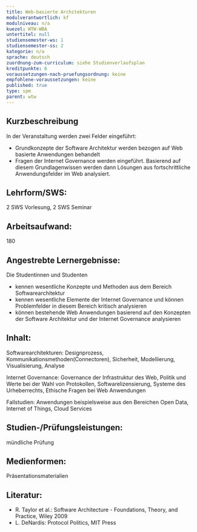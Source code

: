 ```yaml
---
title: Web-basierte Architekturen 
modulverantwortlich: kf
modulniveau: n/a
kuezel: WTW-WBA
untertitel: null
studiensemester-ws: 1
studiensemester-ss: 2
kategorie: n/a
sprache: deutsch
zuordnung-zum-curriculum: siehe Studienverlaufsplan
kreditpunkte: 6
voraussetzungen-nach-pruefungsordnung: keine
empfohlene-voraussetzungen: keine
published: true
type: spm
parent: wtw
---
```


## Kurzbeschreibung
In der Veranstaltung werden zwei Felder eingeführt:
- Grundkonzepte der Software Architektur werden bezogen auf Web basierte Anwendungen behandelt
- Fragen der Internet Governance werden eingeführt.
Basierend auf diesem Grundlagenwissen werden dann Lösungen aus fortschrittliche Anwendungsfelder im Web analysiert.

## Lehrform/SWS: 
2 SWS Vorlesung, 2 SWS Seminar

## Arbeitsaufwand: 
180

## Angestrebte Lernergebnisse:
Die Studentinnen und Studenten
- kennen wesentliche Konzepte und Methoden aus dem Bereich Softwarearchitektur
- kennen wesentliche Elemente der Internet Governance und können Problemfelder in diesem Bereich kritisch analysieren
- können bestehende Web Anwendungen basierend auf den Konzepten der Software Architektur und der Internet Governance analysieren

## Inhalt:
Softwarearchitekturen: Designprozess, Kommunikationsmethoden(Connectoren), Sicherheit, Modellierung, Visualisierung, Analyse

Internet Governance: Governance der Infrastruktur des Web, Politik und Werte bei der Wahl von Protokollen, Softwarelizensierung, Systeme des Urheberrechts, Ethische Fragen bei Web Anwendungen

Fallstudien: Anwendungen beispielsweise aus den Bereichen Open Data, Internet of Things, Cloud Services


## Studien-/Prüfungsleistungen:
mündliche Prüfung

## Medienformen:
Präsentationsmaterialien

## Literatur:
- R. Taylor et al.: Software Architecture - Foundations, Theory, and Practice, Wiley 2009
- L. DeNardis: Protocol Politics, MIT Press 
